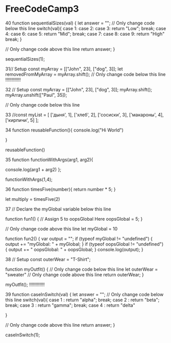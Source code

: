 # FreeCodeCamp3


 40  function sequentialSizes(val) {
  let answer = "";
  // Only change code below this line
switch(val){
  case 1:
  case 2:
  case 3:
    return "Low";
   break;
  case 4:
  case 6:
  case 5:
    return "Mid";
   break;
  case 7:
  case 8:
  case 9:
    return "High"
   break;
}



  // Only change code above this line
  return answer;
}

sequentialSizes(1);


31// Setup
const myArray = [["John", 23], ["dog", 3]];
 let removedFromMyArray = myArray.shift();
// Only change code below this line
!!!!!!!!!!!!



32 // Setup
const myArray = [["John", 23], ["dog", 3]];
myArray.shift();
myArray.unshift(["Paul", 35]);

// Only change code below this line

33 //const myList = [
  ['дыня', 1],
  ['хлеб', 2],
  ['сосиски', 3],
  ['макароны', 4],
  ['кирпичи', 5]
];

34  function reusableFunction(){
console.log("Hi World")

}

reusableFunction()


35  function functionWithArgs(arg1, arg2){

  console.log(arg1 + arg2)
};

functionWithArgs(1,4);

36  function timesFive(number){
  return number * 5;
}

let multiply = timesFive(2)


37 // Declare the myGlobal variable below this line


function fun1() {
  // Assign 5 to oopsGlobal Here
  oopsGlobal = 5;
}

// Only change code above this line
let myGlobal = 10

function fun2() {
  var output = "";
  if (typeof myGlobal != "undefined") {
    output += "myGlobal: " + myGlobal;
  }
  if (typeof oopsGlobal != "undefined") {
    output += " oopsGlobal: " + oopsGlobal;
  }
  console.log(output);
}



38 // Setup
const outerWear = "T-Shirt";

function myOutfit() {
  // Only change code below this line
let outerWear = "sweater"
  // Only change code above this line
  return outerWear;
}

myOutfit();
!!!!!!!!!!!!


39  function caseInSwitch(val) {
  let answer = "";
  // Only change code below this line
switch(val){
  case 1 : return "alpha";
  break;
  case 2 : return "beta";
  break;
  case 3 : return "gamma";
  break;
  case 4 : return "delta"
  

} 


  // Only change code above this line
  return answer;
}

caseInSwitch(1);
